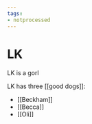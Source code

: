 ```yaml
---
tags:
- notprocessed
---
```

# LK

LK is a gorl

LK has three [[good dogs]]:
- [[Beckham]]
- [[Becca]]
- [[Oli]]